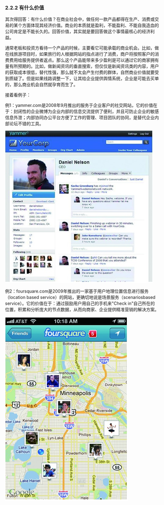 ### 2.2.2 有什么价值

其次得回答：有什么价值？在商业社会中，做任何一款产品都得在生产、消费或交易的某个方面体现其经济价值。商业的本质就是盈利，不能盈利、不能自我造血的公司肯定是不能长久的。回答价值，其实就是要回答做这个事情最核心的经济利益。

通常老板和投资方看待一个产品的时候，主要看它可能承载的商业机会。比如，做在线旅游项目时，如果旅行的人根据网站的指点进行了消费，商户将按照客户的消费费用给服务提供者返点。那么这个产品能带来多少盈利是可以通过它的商家拥有量有所预期的。比如，做新闻资讯的垂直搜索，但仅仅是新闻资讯类的内容，用户的获取成本很低，替代性强，那么就不太会产生付费的群体，自然商业价值就要受到质疑了。但是如果线路调整一下，让其给企业提供舆情系统，企业是可能去买单的，那么商业机会自然就孕育而生了。

接着看例子：

例1：yammer.com是2008年9月推出的服务于企业客户的社交网站，它的价值在于：封闭性的企业微博为企业内部的信息交流提供了便利，并且可防止企业的敏感信息外泄；内部协同办公平台方便了工作的管理、项目团队的协同，是替代企业内部论坛不错的工具。

![](images/image01927.jpeg)

例2：foursquare.com是2009年推出的一家基于用户地理位置信息进行服务（location based service）的网站，更确切地说是场景服务（scenariosbased service）。它的价值在于：通过鼓励用户用自己的手机来"Check in"自己所在的位置，积累和分析庞大的节点数据，从而向商家、企业提供精准营销的解决方案。

![](images/image01928.jpeg)
